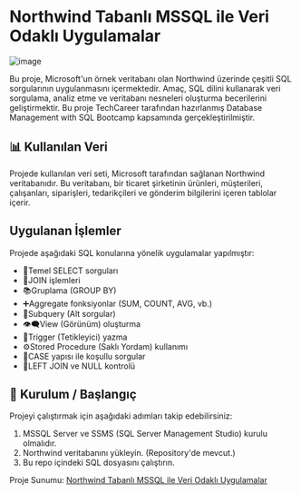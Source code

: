 # Northwind Tabanlı MSSQL ile Veri Odaklı Uygulamalar

![image](https://github.com/user-attachments/assets/85754c69-5abc-4c06-a65d-22a17f12e554)

Bu proje, Microsoft'un örnek veritabanı olan Northwind üzerinde çeşitli SQL sorgularının uygulanmasını içermektedir. Amaç, SQL dilini kullanarak veri sorgulama, analiz etme ve veritabanı nesneleri oluşturma becerilerini geliştirmektir. Bu proje TechCareer tarafından hazırlanmış Database Management with SQL Bootcamp kapsamında gerçekleştirilmiştir.

## 📊 Kullanılan Veri
Projede kullanılan veri seti, Microsoft tarafından sağlanan Northwind veritabanıdır. Bu veritabanı, bir ticaret şirketinin ürünleri, müşterileri, çalışanları, siparişleri, tedarikçileri ve gönderim bilgilerini içeren tablolar içerir.

## Uygulanan İşlemler  
Projede aşağıdaki SQL konularına yönelik uygulamalar yapılmıştır:  
- 📄Temel SELECT sorguları  
- 🔗JOIN işlemleri  
- 📚Gruplama (GROUP BY)  
- ➕Aggregate fonksiyonlar (SUM, COUNT, AVG, vb.)  
- 🧩Subquery (Alt sorgular)  
- 👁️‍🗨️View (Görünüm) oluşturma  
- 🚨Trigger (Tetikleyici) yazma  
- ⚙️Stored Procedure (Saklı Yordam) kullanımı  
- 🎯CASE yapısı ile koşullu sorgular  
- 🧭LEFT JOIN ve NULL kontrolü

## 🚀 Kurulum / Başlangıç

Projeyi çalıştırmak için aşağıdaki adımları takip edebilirsiniz:

1. MSSQL Server ve SSMS (SQL Server Management Studio) kurulu olmalıdır.
2. Northwind veritabanını yükleyin. (Repository'de mevcut.)
3. Bu repo içindeki SQL dosyasını çalıştırın.

Proje Sunumu: [Northwind Tabanlı MSSQL ile Veri Odaklı Uygulamalar](https://www.canva.com/design/DAGi_cr351U/h-Hn76cDVgvwxbvGWeE16w/edit?utm_content=DAGi_cr351U&utm_campaign=designshare&utm_medium=link2&utm_source=sharebutton)
